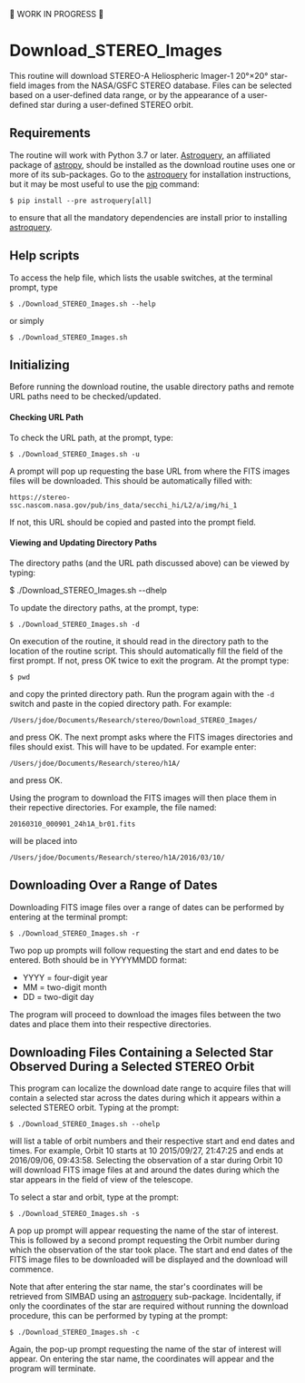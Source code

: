 :construction_worker: WORK IN PROGRESS :construction_worker:

# Download_STEREO_Images
This routine will download STEREO-A Heliospheric Imager-1 20°×20° star-field images from the NASA/GSFC STEREO database. Files can be selected based on a user-defined data range, or by the appearance of a user-defined star during a user-defined STEREO orbit.

## Requirements

The routine will work with Python 3.7 or later. [Astroquery](https://github.com/astropy/astroquery/), an affiliated package of [astropy](http://www.astropy.org/), should be installed as the download routine uses one or more of its sub-packages. Go to the [astroquery](https://github.com/astropy/astroquery/) for installation instructions, but it may be most useful to use the [pip](https://pypi.python.org/pypi/pip) command:

    $ pip install --pre astroquery[all]


to ensure that all the mandatory dependencies are install prior to installing [astroquery](https://github.com/astropy/astroquery/).

## Help scripts

To access the help file, which lists the usable switches, at the terminal prompt, type

    $ ./Download_STEREO_Images.sh --help

or simply

    $ ./Download_STEREO_Images.sh


## Initializing

Before running the download routine, the usable directory paths and remote URL paths need to be checked/updated.

#### Checking URL Path

To check the URL path, at the prompt, type:

    $ ./Download_STEREO_Images.sh -u


A prompt will pop up requesting the base URL from where the FITS images files will be downloaded. This should be automatically filled with:

`https://stereo-ssc.nascom.nasa.gov/pub/ins_data/secchi_hi/L2/a/img/hi_1`

If not, this URL should be copied and pasted into the prompt field.

#### Viewing and Updating Directory Paths

The directory paths (and the URL path discussed above) can be viewed by typing:

$ ./Download_STEREO_Images.sh --dhelp


To update the directory paths, at the prompt, type:

    $ ./Download_STEREO_Images.sh -d


On execution of the routine, it should read in the directory path to the location of the routine script. This should automatically fill the field of the first prompt. If not, press OK twice to exit the program. At the prompt type:

    $ pwd


and copy the printed directory path. Run the program again with the ``-d`` switch and paste in the copied directory path. For example:

`/Users/jdoe/Documents/Research/stereo/Download_STEREO_Images/`

and press OK. The next prompt asks where the FITS images directories and files should exist. This will have to be updated. For example enter:

`/Users/jdoe/Documents/Research/stereo/h1A/`

and press OK.

Using the program to download the FITS images will then place them in their repective directories. For example, the file named:

`20160310_000901_24h1A_br01.fits`

will be placed into

`/Users/jdoe/Documents/Research/stereo/h1A/2016/03/10/`


## Downloading Over a Range of Dates

Downloading FITS image files over a range of dates can be performed by entering at the terminal prompt:

    $ ./Download_STEREO_Images.sh -r


Two pop up prompts will follow requesting the start and end dates to be entered. Both should be in YYYYMMDD format:
- YYYY = four-digit year
- MM   = two-digit month
- DD   = two-digit day

The program will proceed to download the images files between the two dates and place them into their respective directories.



## Downloading Files Containing a Selected Star Observed During a Selected STEREO Orbit

This program can localize the download date range to acquire files that will contain a selected star across the dates during which it appears within a selected STEREO orbit. Typing at the prompt:

    $ ./Download_STEREO_Images.sh --ohelp


will list a table of orbit numbers and their respective start and end dates and times. For example, Orbit 10 starts at 10 2015/09/27, 21:47:25 and ends at 2016/09/06, 09:43:58. Selecting the observation of a star during Orbit 10 will download FITS image files at and around the dates during which the star appears in the field of view of the telescope.

To select a star and orbit, type at the prompt:

    $ ./Download_STEREO_Images.sh -s


A pop up prompt will appear requesting the name of the star of interest. This is followed by a second prompt requesting the Orbit number during which the observation of the star took place. The start and end dates of the FITS image files to be downloaded will be displayed and the download will commence.

Note that after entering the star name, the star's coordinates will be retrieved from SIMBAD using an [astroquery](https://github.com/astropy/astroquery/) sub-package. Incidentally, if only the coordinates of the star are required without running the download procedure, this can be performed by typing at the prompt:

    $ ./Download_STEREO_Images.sh -c


Again, the pop-up prompt requesting the name of the star of interest will appear. On entering the star name, the coordinates will appear and the program will terminate.
